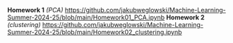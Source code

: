 **Homework 1** *(PCA)* https://github.com/jakubweglowski/Machine-Learning-Summer-2024-25/blob/main/Homework01_PCA.ipynb
**Homework 2** *(clustering)* https://github.com/jakubweglowski/Machine-Learning-Summer-2024-25/blob/main/Homework02_clustering.ipynb
